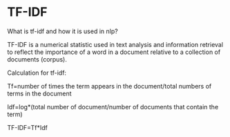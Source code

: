 # TF-IDF
What is tf-idf and how it is used in nlp?

TF-IDF is a numerical statistic used in text analysis and information retrieval to reflect the importance of a word in a document relative to a collection of documents (corpus). 

Calculation for tf-idf:

Tf=number of times the term appears in the document/total numbers of terms in the document

Idf=log*(total number of document/number of documents that contain the term)

TF-IDF=Tf*Idf
